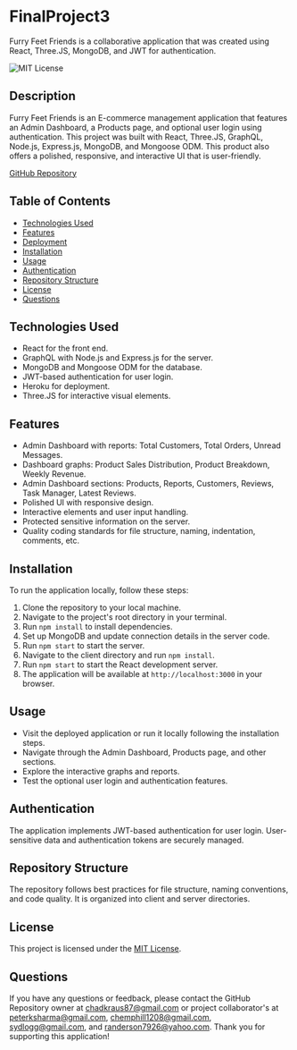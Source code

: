 # FinalProject3
Furry Feet Friends is a collaborative application that was created using React, Three.JS, MongoDB, and JWT for authentication.

![MIT License](https://img.shields.io/badge/License-MIT-brightgreen)

## Description

Furry Feet Friends is an E-commerce management application that features an Admin Dashboard, a Products page, and optional user login using authentication. This project was built with React, Three.JS, GraphQL, Node.js, Express.js, MongoDB, and Mongoose ODM. This product also offers a polished, responsive, and interactive UI that is user-friendly.

[GitHub Repository](https://github.com/chadkraus87/FinalProject3)
<!-- [Deployed Heroku Application]() -->

<!-- Inserting screenshots after reviewed. -->

## Table of Contents
- [Technologies Used](#technologies-used)
- [Features](#features)
- [Deployment](#deployment)
- [Installation](#installation)
- [Usage](#usage)
- [Authentication](#authentication)
- [Repository Structure](#repository-structure)
- [License](#license)
- [Questions](#questions)

## Technologies Used
- React for the front end.
- GraphQL with Node.js and Express.js for the server.
- MongoDB and Mongoose ODM for the database.
- JWT-based authentication for user login.
- Heroku for deployment.
- Three.JS for interactive visual elements.

## Features
- Admin Dashboard with reports: Total Customers, Total Orders, Unread Messages.
- Dashboard graphs: Product Sales Distribution, Product Breakdown, Weekly Revenue.
- Admin Dashboard sections: Products, Reports, Customers, Reviews, Task Manager, Latest Reviews.
- Polished UI with responsive design.
- Interactive elements and user input handling.
- Protected sensitive information on the server.
- Quality coding standards for file structure, naming, indentation, comments, etc.

<!-- ## Deployment
The application is deployed on Heroku and can be accessed [here](<Heroku_Deployment_Link>). -->

## Installation
To run the application locally, follow these steps:

1. Clone the repository to your local machine.
2. Navigate to the project's root directory in your terminal.
3. Run `npm install` to install dependencies.
4. Set up MongoDB and update connection details in the server code.
5. Run `npm start` to start the server.
6. Navigate to the client directory and run `npm install`.
7. Run `npm start` to start the React development server.
8. The application will be available at `http://localhost:3000` in your browser.

## Usage
- Visit the deployed application or run it locally following the installation steps.
- Navigate through the Admin Dashboard, Products page, and other sections.
- Explore the interactive graphs and reports.
- Test the optional user login and authentication features.

## Authentication
The application implements JWT-based authentication for user login. User-sensitive data and authentication tokens are securely managed.

## Repository Structure
The repository follows best practices for file structure, naming conventions, and code quality. It is organized into client and server directories.

## License
This project is licensed under the [MIT License](https://opensource.org/licenses/MIT).

## Questions
If you have any questions or feedback, please contact the GitHub Repository owner at chadkraus87@gmail.com or project collaborator's at peterksharma@gmail.com, chemphill1208@gmail.com, sydlogg@gmail.com, and randerson7926@yahoo.com. Thank you for supporting this application!

